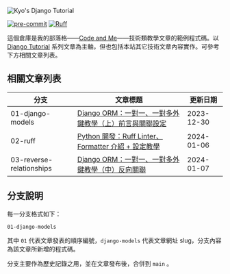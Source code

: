 ![Kyo's Django Tutorial](https://i.imgur.com/D4mTT4l.png)

[![pre-commit](https://img.shields.io/badge/pre--commit-enabled-blue?labelColor=444&logo=pre-commit)](https://github.com/pre-commit/pre-commit)
[![Ruff](https://img.shields.io/endpoint?url=https://raw.githubusercontent.com/astral-sh/ruff/main/assets/badge/v2.json)](https://github.com/astral-sh/ruff)

這個倉庫是我的部落格——[Code and Me](https://blog.kyomind.tw/)——技術類教學文章的範例程式碼。以 [Django Tutorial](https://blog.kyomind.tw/tags/Django-Tutorial/) 系列文章為主軸，但也包括本站其它技術文章內容實作。可參考下方相關文章列表。

## 相關文章列表

| 分支                       | 文章標題                                                         | 更新日期       |
|--------------------------|--------------------------------------------------------------|------------|
| 01-django-models         | [Django ORM：一對一、一對多外鍵教學（上）前言與關聯設定](https://blog.kyomind.tw/django-models/) | 2023-12-30 |
| 02-ruff                  | [Python 開發：Ruff Linter、Formatter 介紹 + 設定教學](https://blog.kyomind.tw/ruff/) | 2024-01-06 |
| 03-reverse-relationships | [Django ORM：一對一、一對多外鍵教學（中）反向關聯](https://blog.kyomind.tw/reverse-relationships/) | 2024-01-07 |

## 分支說明

每一分支格式如下：

```
01-django-models
```

其中 `01` 代表文章發表的順序編號，`django-models` 代表文章網址 slug，分支內容為該文章所新增的程式碼。

分支主要作為歷史記錄之用，並在文章發布後，合併到 `main` 。
